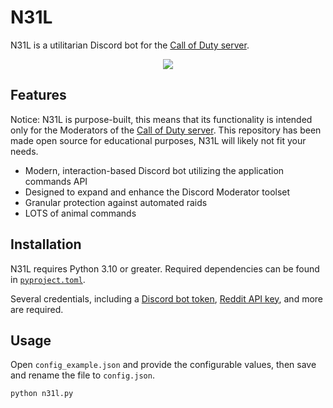 # N31L

N31L is a utilitarian Discord bot for the [Call of Duty server](https://discord.gg/CallofDuty).

<p align="center">
    <img src="https://i.imgur.com/reqTkF4.png" draggable="false">
</p>

## Features

Notice: N31L is purpose-built, this means that its functionality is intended only for the Moderators of the [Call of Duty server](https://discord.gg/CallofDuty). This repository has been made open source for educational purposes, N31L will likely not fit your needs.

-   Modern, interaction-based Discord bot utilizing the application commands API
-   Designed to expand and enhance the Discord Moderator toolset
-   Granular protection against automated raids
-   LOTS of animal commands

## Installation

N31L requires Python 3.10 or greater. Required dependencies can be found in [`pyproject.toml`](https://github.com/EthanC/Perplex/blob/main/pyproject.toml).

Several credentials, including a [Discord bot token](https://discord.com/developers/), [Reddit API key](https://reddit.com/prefs/apps), and more are required.

## Usage

Open `config_example.json` and provide the configurable values, then save and rename the file to `config.json`.

```py
python n31l.py
```
